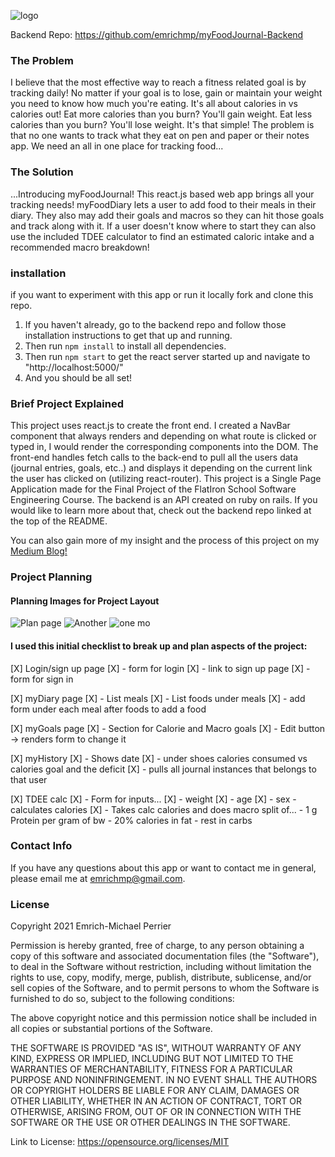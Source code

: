 ![logo](https://i.ibb.co/sQ6fJbr/Screen-Shot-2021-05-26-at-11-16-32-PM.png)

Backend Repo: https://github.com/emrichmp/myFoodJournal-Backend

### The Problem
I believe that the most effective way to reach a fitness related goal is by tracking daily! No matter if your goal is to lose, gain or maintain your weight you need to know how much you're eating. It's all about calories in vs calories out! Eat more calories than you burn? You'll gain weight. Eat less calories than you burn? You'll lose weight. It's that simple! The problem is that no one wants to track what they eat on pen and paper or their notes app. We need an all in one place for tracking food...

### The Solution
...Introducing myFoodJournal! This react.js based web app brings all your tracking needs! myFoodDiary lets a user to add food to their meals in their diary. They also may add their goals and macros so they can hit those goals and track along with it. If a user doesn't know where to start they can also use the included TDEE calculator to find an estimated caloric intake and a recommended macro breakdown!

### installation
if you want to experiment with this app or run it locally fork and clone this repo.
1. If you haven't already, go to the backend repo and follow those installation instructions to get that up and running.
2. Then run ``` npm install ``` to install all dependencies.
3. Then run ``` npm start ``` to get the react server started up and navigate to "http://localhost:5000/"
4. And you should be all set!


### Brief Project Explained
This project uses react.js to create the front end. I created a NavBar component that always renders and depending on what route is clicked or typed in, I would render the corresponding components into the DOM. The front-end handles fetch calls to the back-end to pull all the users data (journal entries, goals, etc..) and displays it depending on the current link the user has clicked on (utilizing react-router). This project is a Single Page Application made for the Final Project of the FlatIron School Software Engineering Course. The backend is an API created on ruby on rails. If you would like to learn more about that, check out the backend repo linked at the top of the README.

You can also gain more of my insight and the process of this project on my [Medium Blog!](https://emrichmp.medium.com/)

### Project Planning
#### Planning Images for Project Layout
![Plan page](https://i.ibb.co/D44P60R/IMG-8072.jpg)
![Another](https://i.ibb.co/V9Bpf9B/IMG-8073.jpg)
![one mo](https://i.ibb.co/SnWfDjL/IMG-8074.jpg)

#### I used this initial checklist to break up and plan aspects of the project:

[X] Login/sign up page
    [X] - form for login
    [X] - link to sign up page
    [X] - form for sign in

[X] myDiary page
    [X] - List meals
    [X] - List foods under meals
    [X] - add form under each meal after foods to add a food

[X] myGoals page 
    [X] - Section for Calorie and Macro goals
    [X] - Edit button -> renders form to change it

[X] myHistory
    [X] - Shows date
    [X] - under shoes calories consumed vs calories goal and the deficit
    [X] - pulls all journal instances that belongs to that user

[X] TDEE calc
    [X] - Form for inputs...
        [X] - weight
        [X] - age
        [X] - sex
        - calculates calories
    [X] - Takes calc calories and does macro split of...
        - 1 g Protein per gram of bw
        - 20% calories in fat
        - rest in carbs

### Contact Info
If you have any questions about this app or want to contact me in general, please email me at emrichmp@gmail.com.

### License
Copyright 2021 Emrich-Michael Perrier

Permission is hereby granted, free of charge, to any person obtaining a copy of this software and associated documentation files (the "Software"), to deal in the Software without restriction, including without limitation the rights to use, copy, modify, merge, publish, distribute, sublicense, and/or sell copies of the Software, and to permit persons to whom the Software is furnished to do so, subject to the following conditions:

The above copyright notice and this permission notice shall be included in all copies or substantial portions of the Software.

THE SOFTWARE IS PROVIDED "AS IS", WITHOUT WARRANTY OF ANY KIND, EXPRESS OR IMPLIED, INCLUDING BUT NOT LIMITED TO THE WARRANTIES OF MERCHANTABILITY, FITNESS FOR A PARTICULAR PURPOSE AND NONINFRINGEMENT. IN NO EVENT SHALL THE AUTHORS OR COPYRIGHT HOLDERS BE LIABLE FOR ANY CLAIM, DAMAGES OR OTHER LIABILITY, WHETHER IN AN ACTION OF CONTRACT, TORT OR OTHERWISE, ARISING FROM, OUT OF OR IN CONNECTION WITH THE SOFTWARE OR THE USE OR OTHER DEALINGS IN THE SOFTWARE.

Link to License: https://opensource.org/licenses/MIT